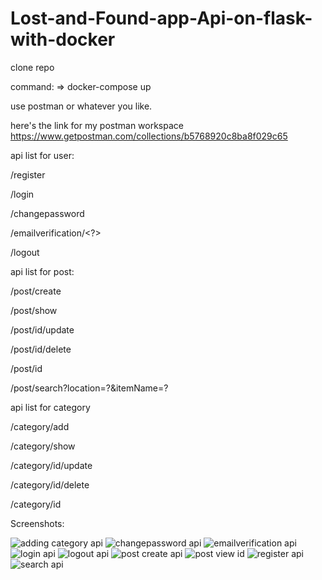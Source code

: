 # Lost-and-Found-app-Api-on-flask-with-docker

clone repo

command:
=> docker-compose up


use postman or whatever you like.

here's the link for my postman workspace
https://www.getpostman.com/collections/b5768920c8ba8f029c65


api list for user:

/register


/login


/changepassword


/emailverification/<?>


/logout

api list for post:

/post/create


/post/show


/post/id/update


/post/id/delete


/post/id


/post/search?location=?&itemName=?

api list for category

/category/add


/category/show


/category/id/update


/category/id/delete


/category/id



Screenshots:

![adding category api](https://user-images.githubusercontent.com/57562230/69918485-5ad75c00-1494-11ea-9847-a6b6072022c1.PNG)
![changepassword api](https://user-images.githubusercontent.com/57562230/69918487-5ad75c00-1494-11ea-81ac-c0467f24df3d.PNG)
![emailverification api](https://user-images.githubusercontent.com/57562230/69918488-5b6ff280-1494-11ea-85e4-ea5e0a5f4b03.PNG)
![login api](https://user-images.githubusercontent.com/57562230/69918489-5b6ff280-1494-11ea-9b96-8af2741f1fda.PNG)
![logout api](https://user-images.githubusercontent.com/57562230/69918490-5c088900-1494-11ea-9381-dbba4691b501.PNG)
![post create api](https://user-images.githubusercontent.com/57562230/69918491-5c088900-1494-11ea-8286-d4b6552b34ad.PNG)
![post view id](https://user-images.githubusercontent.com/57562230/69918492-5ca11f80-1494-11ea-9bac-da4696c0f5fd.PNG)
![register api](https://user-images.githubusercontent.com/57562230/69918493-5ca11f80-1494-11ea-980a-89a2f4b0b9a8.PNG)
![search api](https://user-images.githubusercontent.com/57562230/69918494-5d39b600-1494-11ea-98c5-86779d03599d.PNG)

